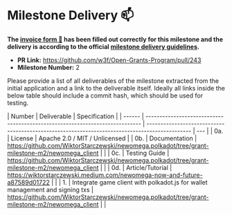 # Milestone Delivery :mailbox:

**The [invoice form :pencil:](https://forms.gle/8Wx7nxtq8fKrsuEz8) has been filled out correctly for this milestone and the delivery is according to the official [milestone delivery guidelines](https://github.com/w3f/General-Grants-Program/blob/master/grants/milestone-deliverables-guidelines.md).**

- **PR Link:** https://github.com/w3f/Open-Grants-Program/pull/243
- **Milestone Number:** 2

Please provide a list of all deliverables of the milestone extracted from the initial application and a link to the deliverable itself. Ideally all links inside the below table should include a commit hash, which should be used for testing.

| Number | Deliverable                                                                  | Specification                                                                                  |
| ------ | ---------------------------------------------------------------------------- | ---------------------------------------------------------------------------------------------- | --- |
| 0a.    | License                                                                      | Apache 2.0 / MIT / Unlicensed                                                                  |
| 0b.    | Documentation                                                                | https://github.com/WiktorStarczewski/newomega.polkadot/tree/grant-milestone-m2/newomega_client |     |
| 0c.    | Testing Guide                                                                | https://github.com/WiktorStarczewski/newomega.polkadot/tree/grant-milestone-m2/newomega_client |     |
| 0d.    | Article/Tutorial                                                             | https://wiktorstarczewski.medium.com/newomega-now-and-future-a87589d01722                      |     |
| 1.     | Integrate game client with polkadot.js for wallet management and signing txs | https://github.com/WiktorStarczewski/newomega.polkadot/tree/grant-milestone-m2/newomega_client |     |
